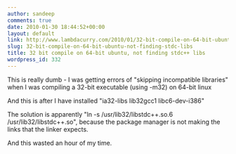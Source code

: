 ```yaml
---
author: sandeep
comments: true
date: 2010-01-30 18:44:52+00:00
layout: default
link: http://www.lambdacurry.com/2010/01/32-bit-compile-on-64-bit-ubuntu-not-finding-stdc-libs/
slug: 32-bit-compile-on-64-bit-ubuntu-not-finding-stdc-libs
title: 32 bit compile on 64-bit ubuntu, not finding stdc++ libs
wordpress_id: 332
---
```


This is really dumb - I was getting errors of "skipping incompatible  libraries" when I was compiling a 32-bit executable (using -m32)  on 64-bit linux

And this is after I have installed "ia32-libs lib32gcc1 libc6-dev-i386"

The solution is apparently "ln -s /usr/lib32/libstdc++.so.6 /usr/lib32/libstdc++.so", because the package manager is not making the links that the linker expects.

And this wasted an hour of my time.
